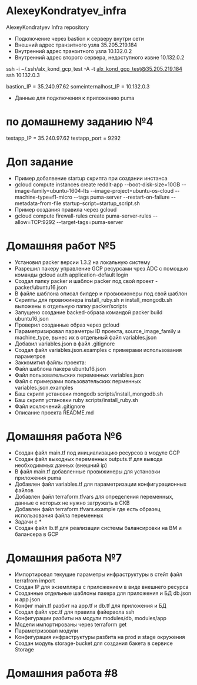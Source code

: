 # AlexeyKondratyev_infra
AlexeyKondratyev Infra repository

- Подключение через bastion к серверу внутри сети
- Внешний адрес транзитного узла 35.205.219.184
- Внутренний адрес транзитного узла 10.132.0.2
- Внутренний адрес второго сервера, недоступного извне 10.132.0.2

ssh -i ~/.ssh/alx_kond_gcp_test -A -t alx_kond_gcp_test@35.205.219.184 ssh 10.132.0.3

bastion_IP = 35.240.97.62
someinternalhost_IP = 10.132.0.3

- Данные для подключения к приложению puma
# по домашнему заданию №4

testapp_IP = 35.240.97.62
testapp_port = 9292 

# Доп задание
- Пример добалвение startup скрипта при создании инстанса
-  gcloud compute instances create reddit-app --boot-disk-size=10GB --image-family=ubuntu-1604-lts --image-project=ubuntu-os-cloud --machine-type=f1-micro --tags puma-server --restart-on-failure --metadata-from-file startup-script=startup_script.sh
- Пример создания правила через gcloud
-  gcloud compute firewall-rules create puma-server-rules --allow=TCP:9292 --target-tags=puma-server

# Домашняя работ №5
- Установил packer версии 1.3.2 на локальную систему
- Разрешил пакеру управление GCP ресурсами чрез ADC с помощью команды  gcloud auth application-default login
- Создал папку packer и шаблон packer под свой проект - packer/ubuntu16.json
- В файле шаблона описал билдер и провижионеры под свой шаблон
- Скрипты для провижинера install_ruby.sh и install_mongodb.sh выложены в отдельную папку packer/scripts
- Запущено создание backed-образа командой packer build ubuntu16.json
- Проверил созданные образ через gcloud 
- Параметризировал параметры ID проекта, source_image_family и machine_type, вынес их в отдельный файл variables.json
- Добавил variables.json в файл .gitignore 
- Создал файл variables.json.examples с примерами использования параметров
- Заккомитил файлы проекта:
- Файл шаблона пакера ubuntu16.json
- Файл пользовательских переменных variables.json
- Файл с примерами пользовательских перменных variables.json.examples
- Баш скрипт установки mongodb scripts/install_mongodb.sh
- Баш скрипт установки ruby scripts/install_ruby.sh
- Файл исключений .gitignore
- Описание проекта README.md

# Домашняя работа №6
- Создан файл main.tf под инициализацию ресурсов в модуле GCP
- Создан файл выходных переменных outputs.tf для вывода необходиммых данных (внешний ip)
- В файл main.tf добавленные провижинеры для установки приложения puma
- Добавлен файл variables.tf для параметризации конфигурационных файлов 
- Добавлен файл terraform.tfvars для определения переменных, данные о которых не нужно загружать в СКВ
- Добавлен файл terraform.tfvars.example где есть образец использования файла переменных
- Задачи с *
- Создан файл lb.tf для реализации системы балансировки на ВМ и балансера в GCP

# Домашния работа №7

 - Импортировал текущие параметры инфраструктуры в стейт файл terrafrom import
 - Создан IP для экземпляра с приложением в виде внешнего ресурса 
 - Созданные отдельные шаблоны пакера для приложения и БД db.json и app.json
 - Конфиг main.tf разбит на app.tf и db.tf для приложения и БД
 - Создал файл vpc.tf для правила файервола ssh
 - Конфигурации разбиты на модули modules/db, modules/app
 - Модели импортированы через terraform get
 - Параметризовал модули
 - Конфигурация инфраструктуры  разбита на prod и stage окружения
 - Создан модуль storage-bucket для создания бакета в сервисе Storage

# Домашния работа #8